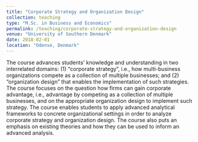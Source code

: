 ```yaml
---
title: "Corporate Strategy and Organization Design"
collection: teaching
type: "M.Sc. in Business and Economics"
permalink: /teaching/corporate-strategy-and-organization-design
venue: "University of Southern Denmark"
date: 2018-02-01
location: "Odense, Denmark"
---
```


The course advances students’ knowledge and understanding in two interrelated domains: (1) “corporate strategy”, i.e., how multi-business organizations compete as a collection of multiple businesses; and (2) “organization design” that enables the implementation of such strategies. The course focuses on the question how firms can gain corporate advantage, i.e., advantage by competing as a collection of multiple businesses, and on the appropriate organization design to implement such strategy. The course enables students to apply advanced analytical frameworks to concrete organizational settings in order to analyze corporate strategy and organization design. The course also puts an emphasis on existing theories and how they can be used to inform an advanced analysis.
